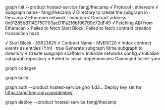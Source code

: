  graph init --product hosted-service fangj/thecamp
√ Protocol · ethereum
√ Subgraph name · fangj/thecamp
√ Directory to create the subgraph in · thecamp
√ Ethereum network · mumbai
√ Contract address · 0x91285bB114E75CF03acD1Fa216b1987B9c72dF49
√ Fetching ABI from Etherscan
× Failed to fetch Start Block: Failed to fetch contract creation transaction hash

√ Start Block · 33623825
√ Contract Name · MyERC20
√ Index contract events as entities (Y/n) · true
  Generate subgraph
  Write subgraph to directory
√ Create subgraph scaffold
√ Initialize networks config
√ Initialize subgraph repository
× Failed to install dependencies: Command failed: yarn


graph codegen

graph build

graph auth --product hosted-service gho_Ld3...
Deploy key set for https://api.thegraph.com/deploy/

graph deploy --product hosted-service fangj/thecamp